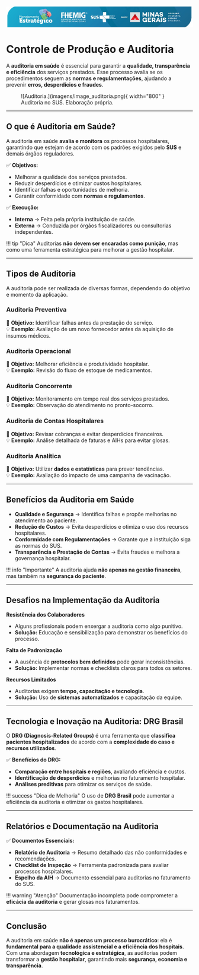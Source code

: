 

![Image](./imagens/logo.png)

# Controle de Produção e Auditoria  

A **auditoria em saúde** é essencial para garantir a **qualidade, transparência e eficiência** dos serviços prestados. Esse processo avalia se os procedimentos seguem as **normas e regulamentações**, ajudando a prevenir **erros, desperdícios e fraudes**.  

<figure markdown>
  ![Auditoria.](imagens/image_auditoria.png){ width="800" }
  <figcaption>Auditoria no SUS. Elaboração própria.</figcaption>
</figure>

---

## O que é Auditoria em Saúde?  

A auditoria em saúde **avalia e monitora** os processos hospitalares, garantindo que estejam de acordo com os padrões exigidos pelo **SUS** e demais órgãos reguladores.  

✅ **Objetivos:**  

- Melhorar a qualidade dos serviços prestados.  
- Reduzir desperdícios e otimizar custos hospitalares.  
- Identificar falhas e oportunidades de melhoria.  
- Garantir conformidade com **normas e regulamentos**.  

✅ **Execução:**  

- **Interna** → Feita pela própria instituição de saúde.  
- **Externa** → Conduzida por órgãos fiscalizadores ou consultorias independentes.  

!!! tip "Dica"
    Auditorias **não devem ser encaradas como punição**, mas como uma ferramenta estratégica para melhorar a gestão hospitalar.

---

## Tipos de Auditoria

A auditoria pode ser realizada de diversas formas, dependendo do objetivo e momento da aplicação.  

### **Auditoria Preventiva**
📌 **Objetivo:** Identificar falhas antes da prestação do serviço.  
💡 **Exemplo:** Avaliação de um novo fornecedor antes da aquisição de insumos médicos.  

### **Auditoria Operacional**
📌 **Objetivo:** Melhorar eficiência e produtividade hospitalar.  
💡 **Exemplo:** Revisão do fluxo de estoque de medicamentos.  

### **Auditoria Concorrente**
📌 **Objetivo:** Monitoramento em tempo real dos serviços prestados.  
💡 **Exemplo:** Observação do atendimento no pronto-socorro.  

### **Auditoria de Contas Hospitalares**
📌 **Objetivo:** Revisar cobranças e evitar desperdícios financeiros.  
💡 **Exemplo:** Análise detalhada de faturas e AIHs para evitar glosas.  

### **Auditoria Analítica**
📌 **Objetivo:** Utilizar **dados e estatísticas** para prever tendências.  
💡 **Exemplo:** Avaliação do impacto de uma campanha de vacinação.  

---

## Benefícios da Auditoria em Saúde  

- **Qualidade e Segurança** → Identifica falhas e propõe melhorias no atendimento ao paciente.  
- **Redução de Custos** → Evita desperdícios e otimiza o uso dos recursos hospitalares.  
- **Conformidade com Regulamentações** → Garante que a instituição siga as normas do SUS.  
- **Transparência e Prestação de Contas** → Evita fraudes e melhora a governança hospitalar.  

!!! info "Importante"
    A auditoria ajuda **não apenas na gestão financeira**, mas também na **segurança do paciente**.

---

## Desafios na Implementação da Auditoria  

**Resistência dos Colaboradores**  

- Alguns profissionais podem enxergar a auditoria como algo punitivo.  
- **Solução:** Educação e sensibilização para demonstrar os benefícios do processo.  

**Falta de Padronização**  

- A ausência de **protocolos bem definidos** pode gerar inconsistências.  
- **Solução:** Implementar normas e checklists claros para todos os setores.  

**Recursos Limitados**  

- Auditorias exigem **tempo, capacitação e tecnologia**.  
- **Solução:** Uso de **sistemas automatizados** e capacitação da equipe.  

---

## Tecnologia e Inovação na Auditoria: DRG Brasil  

O **DRG (Diagnosis-Related Groups)** é uma ferramenta que **classifica pacientes hospitalizados** de acordo com a **complexidade do caso e recursos utilizados**.  

✅ **Benefícios do DRG:**  

- **Comparação entre hospitais e regiões**, avaliando eficiência e custos.  
- **Identificação de desperdícios** e melhorias no faturamento hospitalar.  
- **Análises preditivas** para otimizar os serviços de saúde.  

!!! success "Dica de Melhoria"
    O uso de **DRG Brasil** pode aumentar a eficiência da auditoria e otimizar os gastos hospitalares.  

---

## Relatórios e Documentação na Auditoria  

✅ **Documentos Essenciais:**  

- **Relatório de Auditoria** → Resumo detalhado das não conformidades e recomendações.  
- **Checklist de Inspeção** → Ferramenta padronizada para avaliar processos hospitalares.  
- **Espelho da AIH** → Documento essencial para auditorias no faturamento do SUS.  

!!! warning "Atenção"
    Documentação incompleta pode comprometer a **eficácia da auditoria** e gerar glosas nos faturamentos.  

---

## Conclusão  

A auditoria em saúde **não é apenas um processo burocrático**: ela é **fundamental para a qualidade assistencial e a eficiência dos hospitais**. Com uma abordagem **tecnológica e estratégica**, as auditorias podem transformar a **gestão hospitalar**, garantindo mais **segurança, economia e transparência**.

